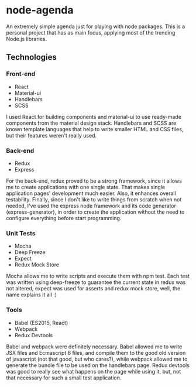 # node-agenda
An extremely simple agenda just for playing with node packages. This is a personal project that has as main focus, applying most of the trending Node.js libraries.

## Technologies

### Front-end
* React
* Material-ui
* Handlebars
* SCSS

I used React for building components and material-ui to use ready-made components from the material design stack. Handlebars and SCSS are known template languages that help to write smaller HTML and CSS files, but their features weren't really used.

### Back-end
* Redux
* Express

For the back-end, redux proved to be a strong framework, since it allows me to create applications with one single state. That makes single application pages' development much easier. Also, it enhances overall testability. Finally, since I don't like to write things from scratch when not needed, I've used the express node framework and its code generator (express-generator), in order to create the application without the need to configure everything before start programming.

### Unit Tests
* Mocha
* Deep Freeze
* Expect
* Redux Mock Store
 
Mocha allows me to write scripts and execute them with npm test. Each test was written using deep-freeze to guarantee the current state in redux was not altered, expect was used for asserts and redux mock store, well, the name explains it all :)

### Tools
* Babel (ES2015, React)
* Webpack
* Redux Devtools

Babel and webpack were definitely necessary. Babel allowed me to write JSX files and Ecmascript 6 files, and compile them to the good old version of javascript (not that good, but who cares?), while webpack allowed me to generate the bundle file to be used on the handlebars page. Redux devtools was good to really see what happens on the page while using it, but, not that necessary for such a small test application.


